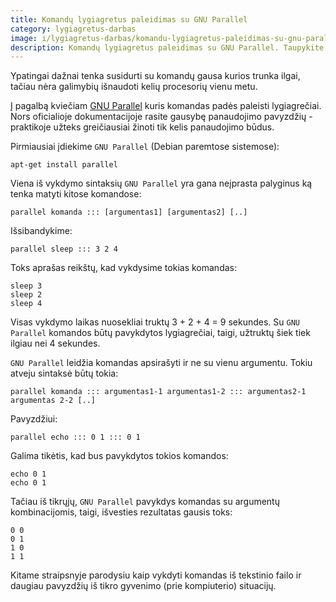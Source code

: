 ```yaml
---
title: Komandų lygiagretus paleidimas su GNU Parallel
category: lygiagretus-darbas
image: i/lygiagretus-darbas/komandu-lygiagretus-paleidimas-su-gnu-parallel.png
description: Komandų lygiagretus paleidimas su GNU Parallel. Taupykite operacijų laiką išmokę naudotis. Su praktiniais pavyzdžiais.
---
```


Ypatingai dažnai tenka susidurti su komandų gausa kurios trunka ilgai, tačiau nėra galimybių išnaudoti kelių procesorių vienu metu.

Į pagalbą kviečiam [GNU Parallel](http://www.gnu.org/software/parallel/) kuris komandas padės paleisti lygiagrečiai. Nors oficialioje dokumentacijoje rasite gausybę panaudojimo pavyzdžių - praktikoje užteks greičiausiai žinoti tik kelis panaudojimo būdus.

Pirmiausiai įdiekime `GNU Parallel` (Debian paremtose sistemose):

    apt-get install parallel

Viena iš vykdymo sintaksių `GNU Parallel` yra gana neįprasta palyginus ką tenka matyti kitose komandose:

    parallel komanda ::: [argumentas1] [argumentas2] [..]

Išsibandykime:

    parallel sleep ::: 3 2 4

Toks aprašas reikštų, kad vykdysime tokias komandas:

    sleep 3
    sleep 2
    sleep 4

Visas vykdymo laikas nuosekliai truktų 3 + 2 + 4 = 9 sekundes. Su `GNU Parallel` komandos būtų pavykdytos lygiagrečiai, taigi, užtruktų šiek tiek ilgiau nei 4 sekundes.

`GNU Parallel` leidžia komandas apsirašyti ir ne su vienu argumentu. Tokiu atveju sintaksė būtų tokia:

    parallel komanda ::: argumentas1-1 argumentas1-2 ::: argumentas2-1 argumentas 2-2 [..]

Pavyzdžiui:

    parallel echo ::: 0 1 ::: 0 1

Galima tikėtis, kad bus pavykdytos tokios komandos:

    echo 0 1
    echo 0 1

Tačiau iš tikrųjų, `GNU Parallel` pavykdys komandas su argumentų kombinacijomis, taigi, išvesties rezultatas gausis toks:

    0 0
    0 1
    1 0
    1 1

Kitame straipsnyje parodysiu kaip vykdyti komandas iš tekstinio failo ir daugiau pavyzdžių iš tikro gyvenimo (prie kompiuterio) situacijų.
